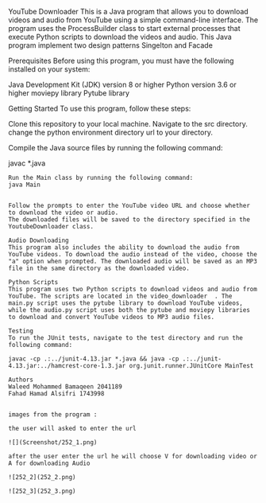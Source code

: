 YouTube Downloader
This is a Java program that allows you to download videos and audio from YouTube using a simple command-line interface. The program uses the ProcessBuilder class to start external processes that execute Python scripts to download the videos and audio.
This Java program implement two design patterns Singelton and Facade 

Prerequisites
Before using this program, you must have the following installed on your system:

Java Development Kit (JDK) version 8 or higher
Python version 3.6 or higher
moviepy library
Pytube library


Getting Started
To use this program, follow these steps:

Clone this repository to your local machine.
Navigate to the src directory.
change the python environment directory url to your directory.

Compile the Java source files by running the following command:

javac *.java
```
Run the Main class by running the following command:
java Main


Follow the prompts to enter the YouTube video URL and choose whether to download the video or audio.
The downloaded files will be saved to the directory specified in the YoutubeDownloader class.

Audio Downloading
This program also includes the ability to download the audio from YouTube videos. To download the audio instead of the video, choose the "a" option when prompted. The downloaded audio will be saved as an MP3 file in the same directory as the downloaded video.

Python Scripts
This program uses two Python scripts to download videos and audio from YouTube. The scripts are located in the video_downloader  . The main.py script uses the pytube library to download YouTube videos, while the audio.py script uses both the pytube and moviepy libraries to download and convert YouTube videos to MP3 audio files.

Testing
To run the JUnit tests, navigate to the test directory and run the following command:

javac -cp .:../junit-4.13.jar *.java && java -cp .:../junit-4.13.jar:../hamcrest-core-1.3.jar org.junit.runner.JUnitCore MainTest

Authors
Waleed Mohammed Bamaqeen 2041189
Fahad Hamad Alsifri 1743998


images from the program :

the user will asked to enter the url

![](Screenshot/252_1.png)

after the user enter the url he will choose V for downloading video or A for downloading Audio 

![252_2](252_2.png)

![252_3](252_3.png)


